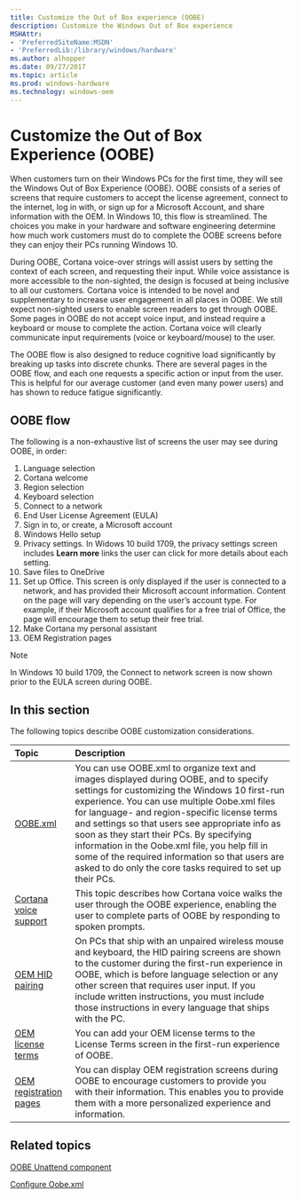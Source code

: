 ```yaml
---
title: Customize the Out of Box experience (OOBE)
description: Customize the Windows Out of Box experience
MSHAttr:
- 'PreferredSiteName:MSDN'
- 'PreferredLib:/library/windows/hardware'
ms.author: alhopper
ms.date: 09/27/2017
ms.topic: article
ms.prod: windows-hardware
ms.technology: windows-oem
---
```


# Customize the Out of Box Experience (OOBE)

When customers turn on their Windows PCs for the first time, they will see the Windows Out of Box Experience (OOBE). OOBE consists of a series of screens that require customers to accept the license agreement, connect to the internet, log in with, or sign up for a Microsoft Account, and share information with the OEM. In Windows 10, this flow is streamlined. The choices you make in your hardware and software engineering determine how much work customers must do to complete the OOBE screens before they can enjoy their PCs running Windows 10.

During OOBE, Cortana voice-over strings will assist users by setting the context of each screen, and requesting their input. While voice assistance is more accessible to the non-sighted, the design is focused at being inclusive to all our customers. Cortana voice is intended to be novel and supplementary to increase user engagement in all places in OOBE. We still expect non-sighted users to enable screen readers to get through OOBE. Some pages in OOBE do not accept voice input, and instead require a keyboard or mouse to complete the action. Cortana voice will clearly communicate input requirements (voice or keyboard/mouse) to the user.

The OOBE flow is also designed to reduce cognitive load significantly by breaking up tasks into discrete chunks. There are several pages in the OOBE flow, and each one requests a specific action or input from the user. This is helpful for our average customer (and even many power users) and has shown to reduce fatigue significantly.

## OOBE flow

The following is a non-exhaustive list of screens the user may see during OOBE, in order:

1. Language selection
1. Cortana welcome
1. Region selection
1. Keyboard selection
1. Connect to a network
1. End User License Agreement (EULA)
1. Sign in to, or create, a Microsoft account
1. Windows Hello setup
1. Privacy settings. In Widows 10 build 1709, the privacy settings screen includes **Learn more** links the user can click for more details about each setting.
1. Save files to OneDrive
1. Set up Office. This screen is only displayed if the user is connected to a network, and has provided their Microsoft account information. Content on the page will vary depending on the user’s account type. For example, if their Microsoft account qualifies for a free trial of Office, the page will encourage them to setup their free trial.
1. Make Cortana my personal assistant
1. OEM Registration pages

> [!NOTE]
> In Windows 10 build 1709, the Connect to network screen is now shown prior to the EULA screen during OOBE.

## In this section

The following topics describe OOBE customization considerations.

| Topic                                     | Description                                                                        |
|:------------------------------------------|:-----------------------------------------------------------------------------------|
| [OOBE.xml](oobexml.md)                               | You can use OOBE.xml to organize text and images displayed during OOBE, and to specify settings for customizing the Windows 10 first-run experience. You can use multiple Oobe.xml files for language- and region-specific license terms and settings so that users see appropriate info as soon as they start their PCs. By specifying information in the Oobe.xml file, you help fill in some of the required information so that users are asked to do only the core tasks required to set up their PCs. |
| [Cortana voice support](cortana-voice-support.md)    | This topic describes how Cortana voice walks the user through the OOBE experience, enabling the user to complete parts of OOBE by responding to spoken prompts.                       |
| [OEM HID pairing](oem-hid-pairing.md)                | On PCs that ship with an unpaired wireless mouse and keyboard, the HID pairing screens are shown to the customer during the first-run experience in OOBE, which is before language selection or any other screen that requires user input. If you include written instructions, you must include those instructions in every language that ships with the PC.              |
| [OEM license terms](oem-license.md)                  | You can add your OEM license terms to the License Terms screen in the first-run experience of OOBE. |
| [OEM registration pages](oem-registration-pages.md)  | You can display OEM registration screens during OOBE to encourage customers to provide you with their information. This enables you to provide them with a more personalized experience and information. |

## Related topics

[OOBE Unattend component](https://docs.microsoft.com/en-us/windows-hardware/customize/desktop/unattend/microsoft-windows-shell-setup-oobe)

[Configure Oobe.xml](https://docs.microsoft.com/en-us/windows-hardware/manufacture/desktop/configure-oobexml)